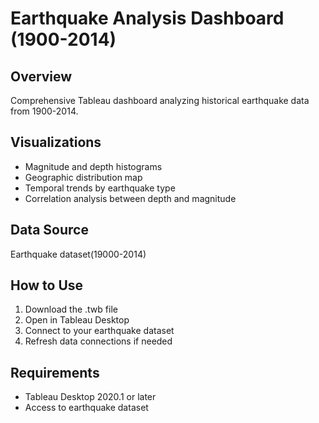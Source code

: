 # Earthquake Analysis Dashboard (1900-2014)

## Overview
Comprehensive Tableau dashboard analyzing historical earthquake data from 1900-2014.

## Visualizations
- Magnitude and depth histograms
- Geographic distribution map
- Temporal trends by earthquake type
- Correlation analysis between depth and magnitude

## Data Source
Earthquake dataset(19000-2014)


## How to Use
1. Download the .twb file
2. Open in Tableau Desktop
3. Connect to your earthquake dataset
4. Refresh data connections if needed

## Requirements
- Tableau Desktop 2020.1 or later
- Access to earthquake dataset
